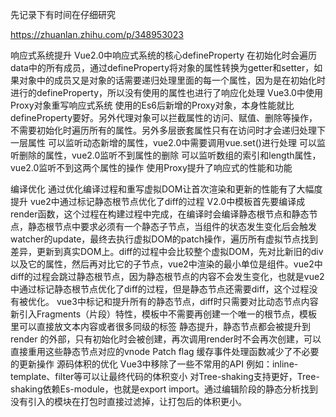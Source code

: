 先记录下有时间在仔细研究

https://zhuanlan.zhihu.com/p/348953023

响应式系统提升
Vue2.0中响应式系统的核心defineProperty
在初始化时会遍历data中的所有成员，通过defineProperty将对象的属性转换为getter和setter，如果对象中的成员又是对象的话需要递归处理里面的每一个属性，因为是在初始化时进行的defineProperty，所以没有使用的属性也进行了响应化处理
Vue3.0中使用Proxy对象重写响应式系统
使用的Es6后新增的Proxy对象，本身性能就比defineProperty要好。另外代理对象可以拦截属性的访问、赋值、删除等操作，不需要初始化时遍历所有的属性。另外多层嵌套属性只有在访问时才会递归处理下一层属性
可以监听动态新增的属性，vue2.0中需要调用vue.set()进行处理
可以监听删除的属性，vue2.0监听不到属性的删除
可以监听数组的索引和length属性，vue2.0监听不到这两个属性的操作
使用Proxy提升了响应式的性能和功能

编译优化
通过优化编译过程和重写虚拟DOM让首次渲染和更新的性能有了大幅度提升
vue2中通过标记静态根节点优化了diff的过程
V2.0中模板首先要编译成render函数，这个过程在构建过程中完成，在编译时会编译静态根节点和静态节点，静态根节点中要求必须有一个静态子节点，当组件的状态发生变化后会触发watcher的update，最终去执行虚拟DOM的patch操作，遍历所有虚拟节点找到差异，更新到真实DOM上。diff的过程中会比较整个虚拟DOM，先对比新旧的div以及它的属性，然后再对比它的子节点，vue2中渲染的最小单位是组件。vue2中diff的过程会跳过静态根节点，因为静态根节点的内容不会发生变化，也就是vue2中通过标记静态根节点优化了diff的过程，但是静态节点还需要diff，这个过程没有被优化。
vue3中标记和提升所有的静态节点，diff时只需要对比动态节点内容
新引入Fragments（片段）特性，模板中不需要再创建一个唯一的根节点，模板里可以直接放文本内容或者很多同级的标签
静态提升，静态节点都会被提升到render 的外部，只有初始化时会被创建，再次调用render时不会再次创建，可以直接重用这些静态节点对应的vnode
Patch flag
缓存事件处理函数减少了不必要的更新操作
源码体积的优化
Vue3中移除了一些不常用的API
例如：inline-template、filter等可以让最终代码的体积变小
对Tree-shaking支持更好，Tree-shaking依赖Es-module，也就是export import。通过编辑阶段的静态分析找到没有引入的模块在打包时直接过滤掉，让打包后的体积更小。